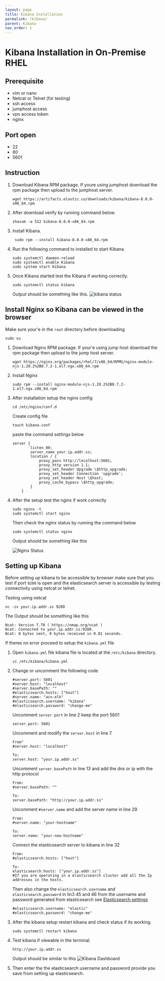 ```yaml
---
layout: page
title: Kibana Installation
permalink: /kibana/
parent: Kibana
nav_order: 1
---
```


# Kibana Installation in On-Premise RHEL

## Prerequisite
* vim or nano
* Netcat or Telnet (for testing)
* ssh access
* jumphost access
* vpn access token
* nginx

## Port open
* 22
* 80
* 5601

## Instruction

1. Download Kibana RPM package. If youre using jumphost download the rpm package then upload to the jumphost server.
    ```
    wget https://artifacts.elastic.co/downloads/kibana/kibana-8.0.0-x86_64.rpm
    ```
2. After download verify by running command below.

    ```
    shasum -a 512 kibana-8.0.0-x86_64.rpm 
    ```
3. Install Kibana.

    ```
     sudo rpm --install kibana-8.0.0-x86_64.rpm
    ```
4. Run the following command to installed to start Kibana.

    ```
    sudo systemctl daemon-reload
    sudo systemctl enable Kibana
    sudo system start Kibana
    ```
5. Once Kibana started test the Kibana if working correctly.

    ```
    sudo systemctl status kibana
    ```
    Output should be something like this.
    ![kibana status](/elk_nehr/images/kibana_status.png)


## Install Nginx so Kibana can be viewed in the browser

Make sure your'e in the `root` directory before downloading 

    sudo su


1. Download Nginx RPM package. If your'e using jump host download the rpm package then upload to the jump host server.
    
    ```
    wget https://nginx.org/packages/rhel/7/x86_64/RPMS/nginx-module-njs-1.20.2%2B0.7.2-1.el7.ngx.x86_64.rpm

    ```

2. Install Nginx

    ```
    sudo rpm --install nginx-module-njs-1.20.2%2B0.7.2-1.el7.ngx.x86_64.rpm
    ```
3.  After installation setup the nginx config
    
    ```
    cd /etc/nginx/conf.d
    ```
    Create config file

    ```
    touch kibana.conf

    ```
    paste the command settings below

    ```
    server {
            listen 80;
            server_name your.ip.addr.ss;
            location / {
                proxy_pass http://localhost:5601;
                proxy_http_version 1.1;
                proxy_set_header Upgrade \$http_upgrade;
                proxy_set_header Connection 'upgrade';
                proxy_set_header Host \$host;
                proxy_cache_bypass \$http_upgrade;        
            }
        }
    ```

4. After the setup test the nginx if work correctly

    ```
    sudo nginx -t
    sudo systemctl start nginx
    ```
    Then check the nginx status by running the command below

    ```
    sudo systemctl status nginx
    ```
    Output should be something like this

    ![Nginx Status](/elk_nehr/images/nginx_status.png)

## Setting up Kibana

Before setting up kibana to be accessible by browser make sure that you test if port `9200` is open and the elasticsearch server is accessible by testing connectivity using netcat or telnet. 

Testing using netcat
```
nc -zv your.ip.addr.ss 9200
```

The Output should be something like this

```
Ncat: Version 7.70 ( https://nmap.org/ncat )
Ncat: Connected to your.ip.addr.ss:9200.
Ncat: 0 bytes sent, 0 bytes received in 0.01 seconds.
```

If theres no error proceed to setup the `kibana.yml` file


1. Open `kibana.yml` file kibana file is located at the `/etc/kibana` directory.

    ```
    vi /etc/kibana/kibana.yml
    ```
2. Change or uncomment the following code

    ```
    #server.port: 5601
    #server.host: "localhost"
    #server.basePath: ""
    #elasticsearch.hosts: ["host"]
    #server.name: "acn-elk"
    #elasticsearch.username: "kibana"
    #elasticsearch.password: "change-me"
    ```
    Uncomment `server.port` in line 2 keep the port 5601
    ```
    server.port: 5601
    ```

    Uncomment and modify the `server.host` in line 7. 

    ```
    From"
    #server.host: "localhost"

    To:
    server.host: "your.ip.addr.ss"
    ```
    Uncomment `server.basePath` in line 13 and add the dns or ip with the http protocol

    ```
    From:
    #server.basePath: ""

    To:
    server.basePath: "http://your.ip.addr.ss"
    ```
    


    Uncomment `#server.name` and add the server name in line 29.

    ```
    From:
    #server.name: "your-hostname"

    To:
    server.name: "your-new-hostname"
    ```

    Connect the elasticsearch server to kibana in line 32

    ```
    From:
    #elasticsearch.hosts: ["host"]

    To:
    elasticsearch.hosts: ["your.ip.addr.ss"] 
    #If you are operating in a elasticsearch cluster add all the Ip addresses in the hosts.

    ```

    Then also change the `elasticsearch.username` and `elasticsearch.password`  in lin3 45 and 46 from the username and password generated from elasticsearch see [Elasticsearch settings](/elasticsearch/#set-the-security-settings)


    ```
    #elasticsearch.username: "elastic"
    #elasticsearch.password: "change-me"
    ```

3. After the kibana setup restart kibana and check status if its working.

    ```
    sudo systemctl restart kibana
    ```

4. Test kibana if viewable in the terminal.

    ```
    http://your.ip.addr.ss
    ```

    Output should be similar to this
    ![Kibana Dashboard](/elk_nehr/images/kibana.png)

5. Then enter the the elasticsearch username and password provide you save from setting up elasticsearch.